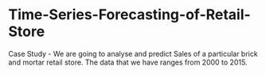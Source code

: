 # Time-Series-Forecasting-of-Retail-Store
Case Study - We are going to analyse and predict Sales of a particular brick and mortar retail store. The data that we have ranges from 2000 to 2015.
